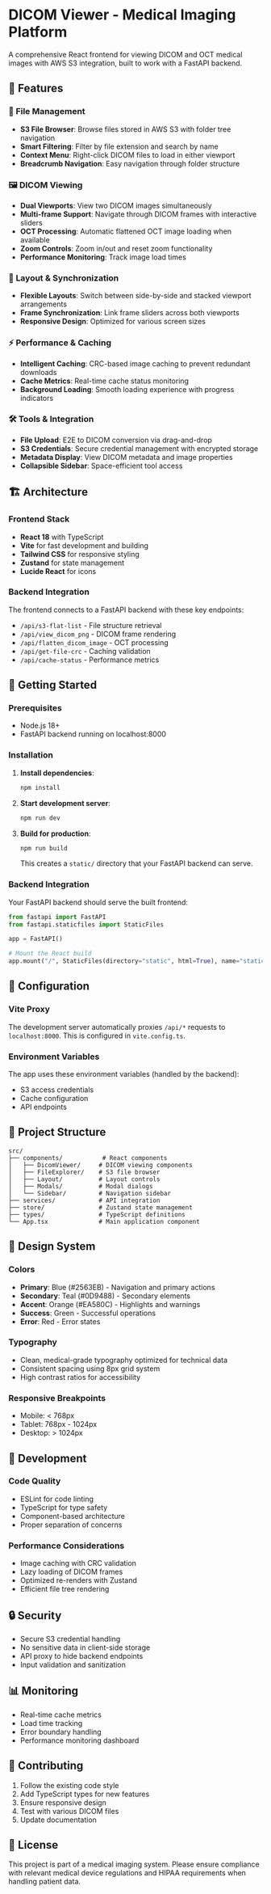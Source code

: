 # DICOM Viewer - Medical Imaging Platform

A comprehensive React frontend for viewing DICOM and OCT medical images with AWS S3 integration, built to work with a FastAPI backend.

## 🚀 Features

### 📁 File Management
- **S3 File Browser**: Browse files stored in AWS S3 with folder tree navigation
- **Smart Filtering**: Filter by file extension and search by name
- **Context Menu**: Right-click DICOM files to load in either viewport
- **Breadcrumb Navigation**: Easy navigation through folder structure

### 🖼️ DICOM Viewing
- **Dual Viewports**: View two DICOM images simultaneously
- **Multi-frame Support**: Navigate through DICOM frames with interactive sliders
- **OCT Processing**: Automatic flattened OCT image loading when available
- **Zoom Controls**: Zoom in/out and reset zoom functionality
- **Performance Monitoring**: Track image load times

### 🔄 Layout & Synchronization
- **Flexible Layouts**: Switch between side-by-side and stacked viewport arrangements
- **Frame Synchronization**: Link frame sliders across both viewports
- **Responsive Design**: Optimized for various screen sizes

### ⚡ Performance & Caching
- **Intelligent Caching**: CRC-based image caching to prevent redundant downloads
- **Cache Metrics**: Real-time cache status monitoring
- **Background Loading**: Smooth loading experience with progress indicators

### 🛠️ Tools & Integration
- **File Upload**: E2E to DICOM conversion via drag-and-drop
- **S3 Credentials**: Secure credential management with encrypted storage
- **Metadata Display**: View DICOM metadata and image properties
- **Collapsible Sidebar**: Space-efficient tool access

## 🏗️ Architecture

### Frontend Stack
- **React 18** with TypeScript
- **Vite** for fast development and building
- **Tailwind CSS** for responsive styling
- **Zustand** for state management
- **Lucide React** for icons

### Backend Integration
The frontend connects to a FastAPI backend with these key endpoints:
- `/api/s3-flat-list` - File structure retrieval
- `/api/view_dicom_png` - DICOM frame rendering
- `/api/flatten_dicom_image` - OCT processing
- `/api/get-file-crc` - Caching validation
- `/api/cache-status` - Performance metrics

## 🚀 Getting Started

### Prerequisites
- Node.js 18+
- FastAPI backend running on localhost:8000

### Installation

1. **Install dependencies**:
   ```bash
   npm install
   ```

2. **Start development server**:
   ```bash
   npm run dev
   ```

3. **Build for production**:
   ```bash
   npm run build
   ```
   This creates a `static/` directory that your FastAPI backend can serve.

### Backend Integration

Your FastAPI backend should serve the built frontend:

```python
from fastapi import FastAPI
from fastapi.staticfiles import StaticFiles

app = FastAPI()

# Mount the React build
app.mount("/", StaticFiles(directory="static", html=True), name="static")
```

## 🔧 Configuration

### Vite Proxy
The development server automatically proxies `/api/*` requests to `localhost:8000`. This is configured in `vite.config.ts`.

### Environment Variables
The app uses these environment variables (handled by the backend):
- S3 access credentials
- Cache configuration
- API endpoints

## 📁 Project Structure

```
src/
├── components/           # React components
│   ├── DicomViewer/     # DICOM viewing components
│   ├── FileExplorer/    # S3 file browser
│   ├── Layout/          # Layout controls
│   ├── Modals/          # Modal dialogs
│   └── Sidebar/         # Navigation sidebar
├── services/            # API integration
├── store/               # Zustand state management
├── types/               # TypeScript definitions
└── App.tsx              # Main application component
```

## 🎨 Design System

### Colors
- **Primary**: Blue (#2563EB) - Navigation and primary actions
- **Secondary**: Teal (#0D9488) - Secondary elements
- **Accent**: Orange (#EA580C) - Highlights and warnings
- **Success**: Green - Successful operations
- **Error**: Red - Error states

### Typography
- Clean, medical-grade typography optimized for technical data
- Consistent spacing using 8px grid system
- High contrast ratios for accessibility

### Responsive Breakpoints
- Mobile: < 768px
- Tablet: 768px - 1024px
- Desktop: > 1024px

## 🧪 Development

### Code Quality
- ESLint for code linting
- TypeScript for type safety
- Component-based architecture
- Proper separation of concerns

### Performance Considerations
- Image caching with CRC validation
- Lazy loading of DICOM frames
- Optimized re-renders with Zustand
- Efficient file tree rendering

## 🔒 Security

- Secure S3 credential handling
- No sensitive data in client-side storage
- API proxy to hide backend endpoints
- Input validation and sanitization

## 📊 Monitoring

- Real-time cache metrics
- Load time tracking
- Error boundary handling
- Performance monitoring dashboard

## 🤝 Contributing

1. Follow the existing code style
2. Add TypeScript types for new features
3. Ensure responsive design
4. Test with various DICOM files
5. Update documentation

## 📄 License

This project is part of a medical imaging system. Please ensure compliance with relevant medical device regulations and HIPAA requirements when handling patient data.